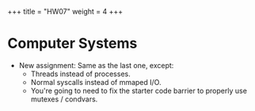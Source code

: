 +++
title = "HW07"
weight = 4
+++

# Computer Systems

 - New assignment: Same as the last one, except:
   - Threads instead of processes.
   - Normal syscalls instead of mmaped I/O.
   - You're going to need to fix the starter code barrier
     to properly use mutexes / condvars.

